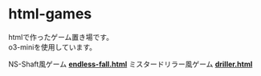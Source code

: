 # html-games

htmlで作ったゲーム置き場です。  
o3-miniを使用しています。  

NS-Shaft風ゲーム
[**endless-fall.html**](https://hhungry2.github.io/html-games/endless-fall.html)
ミスタードリラー風ゲーム
[**driller.html**](https://hhungry2.github.io/html-games/driller.html)
